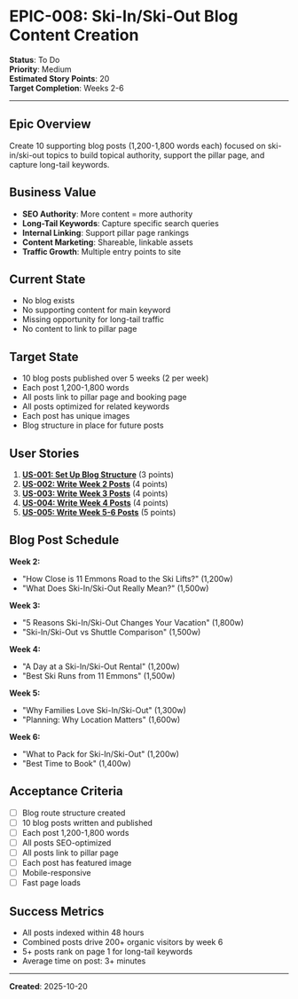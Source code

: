 # EPIC-008: Ski-In/Ski-Out Blog Content Creation

**Status**: To Do  
**Priority**: Medium  
**Estimated Story Points**: 20  
**Target Completion**: Weeks 2-6

---

## Epic Overview

Create 10 supporting blog posts (1,200-1,800 words each) focused on ski-in/ski-out topics to build topical authority, support the pillar page, and capture long-tail keywords.

## Business Value

- **SEO Authority**: More content = more authority
- **Long-Tail Keywords**: Capture specific search queries
- **Internal Linking**: Support pillar page rankings
- **Content Marketing**: Shareable, linkable assets
- **Traffic Growth**: Multiple entry points to site

## Current State

- No blog exists
- No supporting content for main keyword
- Missing opportunity for long-tail traffic
- No content to link to pillar page

## Target State

- 10 blog posts published over 5 weeks (2 per week)
- Each post 1,200-1,800 words
- All posts link to pillar page and booking page
- All posts optimized for related keywords
- Each post has unique images
- Blog structure in place for future posts

## User Stories

1. **[US-001: Set Up Blog Structure](./user-stories/US-001-blog-setup/story.md)** (3 points)
2. **[US-002: Write Week 2 Posts](./user-stories/US-002-week-2-posts/story.md)** (4 points)
3. **[US-003: Write Week 3 Posts](./user-stories/US-003-week-3-posts/story.md)** (4 points)
4. **[US-004: Write Week 4 Posts](./user-stories/US-004-week-4-posts/story.md)** (4 points)
5. **[US-005: Write Week 5-6 Posts](./user-stories/US-005-week-5-6-posts/story.md)** (5 points)

## Blog Post Schedule

**Week 2:**

- "How Close is 11 Emmons Road to the Ski Lifts?" (1,200w)
- "What Does Ski-In/Ski-Out Really Mean?" (1,500w)

**Week 3:**

- "5 Reasons Ski-In/Ski-Out Changes Your Vacation" (1,800w)
- "Ski-In/Ski-Out vs Shuttle Comparison" (1,500w)

**Week 4:**

- "A Day at a Ski-In/Ski-Out Rental" (1,200w)
- "Best Ski Runs from 11 Emmons" (1,500w)

**Week 5:**

- "Why Families Love Ski-In/Ski-Out" (1,300w)
- "Planning: Why Location Matters" (1,600w)

**Week 6:**

- "What to Pack for Ski-In/Ski-Out" (1,200w)
- "Best Time to Book" (1,400w)

## Acceptance Criteria

- [ ] Blog route structure created
- [ ] 10 blog posts written and published
- [ ] Each post 1,200-1,800 words
- [ ] All posts SEO-optimized
- [ ] All posts link to pillar page
- [ ] Each post has featured image
- [ ] Mobile-responsive
- [ ] Fast page loads

## Success Metrics

- All posts indexed within 48 hours
- Combined posts drive 200+ organic visitors by week 6
- 5+ posts rank on page 1 for long-tail keywords
- Average time on post: 3+ minutes

---

**Created**: 2025-10-20
